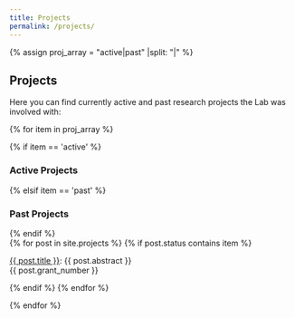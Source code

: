 ```yaml
---
title: Projects
permalink: /projects/
---
```

{% assign proj_array = "active|past" |split: "|" %}

## Projects

Here you can find currently active and past research projects the Lab was involved with:

{% for item in proj_array %}
<div class="pos_header">
 {% if item == 'active' %}
<h3>Active Projects</h3>
 {% elsif item == 'past' %}
<h3>Past Projects</h3>
{% endif %}
</div>

<div class="content list projects">
  {% for post in site.projects %}
     {% if post.status contains item %}
     <div class="list-item-projects">
      <p align="justify" class="list-post-title">
            <a href="{{ site.baseurl }}{{ post.url }}">{{ post.title }}</a>: {{ post.abstract }}<br>{{ post.grant_number }}<br>
      </p>
    </div>
    {% endif %}
  {% endfor %}
</div>

{% endfor %}